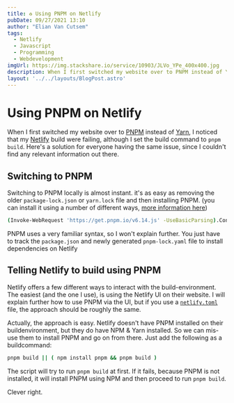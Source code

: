 ```yaml
---
title: ♻️ Using PNPM on Netlify
pubDate: 09/27/2021 13:10
author: "Elian Van Cutsem"
tags:
  - Netlify
  - Javascript
  - Programming
  - Webdevelopment
imgUrl: https://img.stackshare.io/service/10903/JLVo_YPe_400x400.jpg
description: When I first switched my website over to PNPM instead of Yarn, I noticed that my Netlify build were failing. Here's a guide and solution to everyone having the same issue.
layout: '../../layouts/BlogPost.astro'
---
```


# Using PNPM on Netlify

When I first switched my website over to [PNPM](<https://pnpm.io/>) instead of [Yarn](<https://yarnpkg.com/>), I noticed that my [Netlify](<https://www.netlify.com/>) build were failing, although I set the build command to `pnpm build`. Here's a solution for everyone having the same issue, since I couldn't find any relevant information out there.

## Switching to PNPM

Switching to PNPM locally is almost instant. it's as easy as removing the older `package-lock.json` or `yarn.lock` file and then installing PNPM. (you can install it using a number of different ways, [more information here](<https://pnpm.io/installation>))

```bash
(Invoke-WebRequest 'https://get.pnpm.io/v6.14.js' -UseBasicParsing).Content | node - add --global pnpm
```

PNPM uses a very familiar syntax, so I won't explain further. You just have to track the `package.json` and newly generated `pnpm-lock.yaml` file to install dependencies on Netlify

## Telling Netlify to build using PNPM

Netlify offers a few different ways to interact with the build-environment. The easiest (and the one I use), is using the Netlify UI on their website. I will explain further how to use PNPM via the UI, but if you use a [`netlify.toml`](<https://docs.netlify.com/configure-builds/file-based-configuration/>) file, the approach should be roughly the same.

Actually, the approach is easy. Netlify doesn't have PNPM installed on their buildenvironment, but they do have NPM & Yarn installed. So we can mis-use them to install PNPM and go on from there. Just add the following as a buildcommand:

```bash
pnpm build || ( npm install pnpm && pnpm build )
```

The script will try to run `pnpm build` at first. If it fails, because PNPM is not installed, it will install PNPM using NPM and then proceed to run `pnpm build`.

Clever right.
